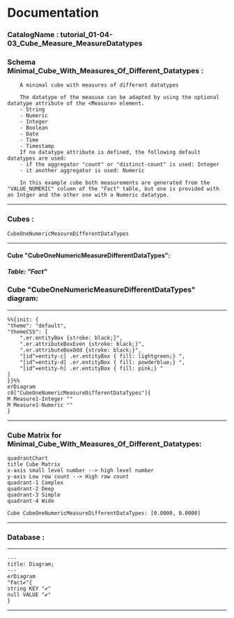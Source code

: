 # Documentation
### CatalogName : tutorial_01-04-03_Cube_Measure_MeasureDatatypes
### Schema Minimal_Cube_With_Measures_Of_Different_Datatypes : 

		
		A minimal cube with measures of different datatypes

		The datatype of the measuse can be adapted by using the optional datatype attribute of the <Measure> element.
		- String
		- Numeric
		- Integer
		- Boolean
		- Date
		- Time
		- Timestamp
		If no datatype attribute is defined, the following default datatypes are used:
		- if the aggregator "count" or "distinct-count" is used: Integer
		- it another aggregator is used: Numeric

		In this example cube both measurements are generated from the "VALUE_NUMERIC" column of the "Fact" table, but one is provided with an Intger and the other one with a Numeric datatype.
		
  
---
### Cubes :

    CubeOneNumericMeasureDifferentDataTypes

---
#### Cube "CubeOneNumericMeasureDifferentDataTypes":

    

##### Table: "Fact"

### Cube "CubeOneNumericMeasureDifferentDataTypes" diagram:

---

```mermaid
%%{init: {
"theme": "default",
"themeCSS": [
    ".er.entityBox {stroke: black;}",
    ".er.attributeBoxEven {stroke: black;}",
    ".er.attributeBoxOdd {stroke: black;}",
    "[id^=entity-c] .er.entityBox { fill: lightgreen;} ",
    "[id^=entity-d] .er.entityBox { fill: powderblue;} ",
    "[id^=entity-h] .er.entityBox { fill: pink;} "
]
}}%%
erDiagram
c0["CubeOneNumericMeasureDifferentDataTypes"]{
M Measure1-Integer ""
M Measure1-Numeric ""
}
```
---
### Cube Matrix for Minimal_Cube_With_Measures_Of_Different_Datatypes:
```mermaid
quadrantChart
title Cube Matrix
x-axis small level number --> high level number
y-axis Low row count --> High row count
quadrant-1 Complex
quadrant-2 Deep
quadrant-3 Simple
quadrant-4 Wide

Cube CubeOneNumericMeasureDifferentDataTypes: [0.0000, 0.0000]
```
---
### Database :
---
```mermaid
---
title: Diagram;
---
erDiagram
"Fact✔"{
string KEY "✔"
null VALUE "✔"
}

```
---
